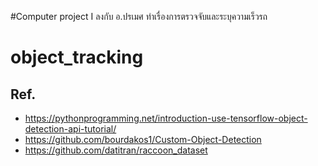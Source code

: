 
#Computer project I ลงกับ อ.ปรเมศ ทำเรื่องการตรวจจับและระบุความเร็วรถ
# object_tracking 
## Ref. 
* https://pythonprogramming.net/introduction-use-tensorflow-object-detection-api-tutorial/
* https://github.com/bourdakos1/Custom-Object-Detection
* https://github.com/datitran/raccoon_dataset
